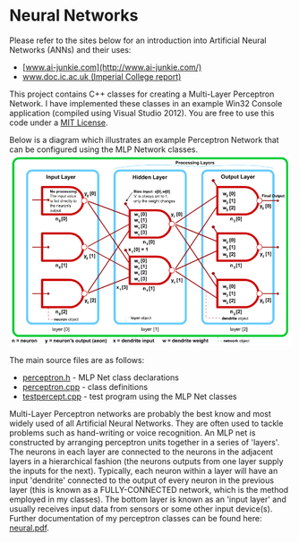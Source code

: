 Neural Networks
===============

Please refer to the sites below for an introduction into Artificial Neural Networks (ANNs) and their uses:

* [www.ai-junkie.com](http://www.ai-junkie.com/)
* [www.doc.ic.ac.uk (Imperial College report)](http://www.doc.ic.ac.uk/%7End/surprise_96/journal/vol4/cs11/report.html)


This project contains C++ classes for creating a Multi-Layer Perceptron Network. I have implemented these classes in an example Win32 Console application (compiled using Visual Studio 2012). You are free to use this code under a [MIT License](LICENSE).

Below is a diagram which illustrates an example Perceptron Network that can be configured using the MLP Network classes. 
![Example Network](example-network.png)

The main source files are as follows:

 * [perceptron.h](perceptron.h) - MLP Net class declarations
 * [perceptron.cpp](perceptron.cpp) - class definitions
 * [testpercept.cpp](testpercept.cpp) - test program using the MLP Net classes
 
Multi-Layer Perceptron networks are probably the best know and most widely used of all Artificial Neural Networks. They are often used to tackle problems such as hand-writing or voice recognition. An MLP net is constructed by arranging perceptron units together in a series of 'layers'. The neurons in each layer are connected to the neurons in the adjacent layers in a hierarchical fashion (the neurons outputs from one layer supply the inputs for the next). Typically, each neuron within a layer will have an input 'dendrite' connected to the output of every neuron in the previous layer (this is known as a FULLY-CONNECTED network, which is the method employed in my classes). The bottom layer is known as an 'input layer' and usually receives input data from sensors or some other input device(s). Further documentation of my perceptron classes can be found here: [neural.pdf](neural.pdf).
